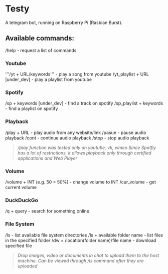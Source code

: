 # Testy

A telegram bot, running on Raspberry Pi (Rasbian Burst).



## Available commands:

/help - request a list of commands 

### Youtube

'''/yt + URL/keywords''' - play a song from youtube
/yt_playlist + URL [under_dev] - play a playlist from youtube

### Spotify

/sp + keywords [under_dev] - find a track on spotify
/sp_playlist + keywords - find a playlist on spotify

### Playback

/play + URL - play audio from any website/link
/pasue - pause audio playback
/cont - continue audio playback
/stop - stop audio playback

>_/play function was tested only on youtube, vk, vimeo
Since Spotfiy has a lot of restrictions, it allows playback only through certified applications and Web Player_

### Volume

/volume + INT (e.g. 50 = 50%) - change volume to INT
/cur_volume - get current volume

### DuckDuckGo

/q + query - search for something online

### File System

/ls - list available file system directories
/ls + available folder name - list files in the specified folder
/dw + /location(folder name)/file name - download specified file


>_Drop images, video or documents in chat to upload them to the host machine. Can be viewed through /ls command after they are uploaded_

